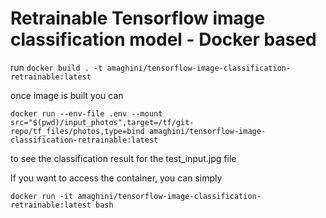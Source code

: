# Retrainable Tensorflow image classification model - Docker based

run `docker build . -t amaghini/tensorflow-image-classification-retrainable:latest`

once image is built you can

`docker run --env-file .env --mount src="$(pwd)/input_photos",target=/tf/git-repo/tf_files/photos,type=bind amaghini/tensorflow-image-classification-retrainable:latest`

to see the classification result for the test_input.jpg file

If you want to access the container, you can simply

`docker run -it amaghini/tensorflow-image-classification-retrainable:latest bash`
